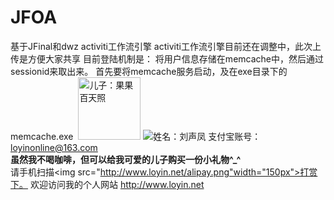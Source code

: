 JFOA
====

基于JFinal和dwz activiti工作流引擎
activiti工作流引擎目前还在调整中，此次上传是方便大家共享
目前登陆机制是：
将用户信息存储在memcache中，然后通过sessionid来取出来。
首先要将memcache服务启动，及在exe目录下的memcache.exe
<img src="http://www.loyin.net/s/img/head.jpg" title="">
<img src="http://www.loyin.net/s/img/myson.png" title="儿子：果果 百天照" height="100px">
 <img src="https://img.alipay.com/sys/personalprod/style/mc/btn-index.png">姓名：刘声凤 支付宝账号：loyinonline@163.com<br>
 <b>虽然我不喝咖啡，但可以给我可爱的儿子购买一份小礼物^_^</b>
 <br>
 请手机扫描<img src="http://www.loyin.net/alipay.png"width="150px">打赏下。
 欢迎访问我的个人网站 <a href="http://www.loyin.net">http://www.loyin.net</a>
